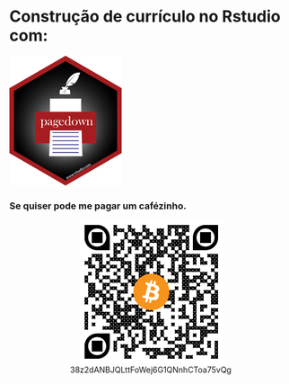 # Construção de currículo no Rstudio com: 

![](/img/pgd.png)

### Se quiser pode me pagar um cafézinho.
<div align="center">

![38z2dANBJQLttFoWej6G1QNnhCToa75vQg](/img/donate.png)\
38z2dANBJQLttFoWej6G1QNnhCToa75vQg

<!--Ou vc pode contribuir tbm via a Lightining network do BTC com apenas 500 sats
<div align="center">

![](/img/ln-donate.png)


</div>-->